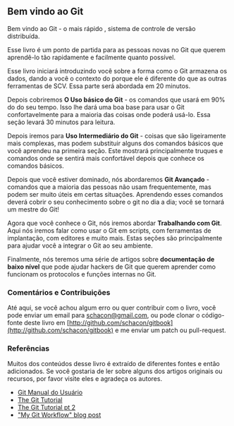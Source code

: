 ﻿## Bem vindo ao Git ##

Bem vindo ao Git - o mais rápido , sistema de controle de versão distribuída.

Esse livro é um ponto de partida para as pessoas novas no Git que querem
aprendê-lo tão rapidamente e facilmente quanto possível.

Esse livro iniciará introduzindo você sobre a forma como o Git armazena os
dados, dando a você o contexto do porque ele é diferente do que as outras
ferramentas de SCV.
Essa parte será abordada em 20 minutos.

Depois cobriremos **O Uso básico do Git** - os comandos que usará em 90% do
do seu tempo. Isso lhe dará uma boa base para usar o Git confortavelmente
para a maioria das coisas onde poderá usá-lo. Essa seção levará 30 minutos
para leitura.

Depois iremos para **Uso Intermediário do Git** - coisas que são ligeiramente 
mais complexas, mas podem substituir alguns dos comandos básicos que você 
aprendeu na primeira seção. Este mostrará principalmente truques e comandos
onde se sentirá mais confortável depois que conhece os comandos básicos. 

Depois que você estiver dominado, nós abordaremos **Git Avançado** - comandos 
que a maioria das pessoas não usam frequentemente, mas podem ser muito úteis
em certas situações. Aprendendo esses comandos deverá cobrir o seu 
conhecimento sobre o git no dia a dia; você se tornará um mestre do Git!                                                                                                             

Agora que você conhece o Git, nós iremos abordar **Trabalhando com Git**. Aqui
nós iremos falar como usar o Git em scripts, com ferramentas de implantação,
com editores e muito mais.
Estas seções são principalmente para ajudar você a integrar o Git ao seu 
ambiente.   

Finalmente, nós teremos uma série de artigos sobre 
**documentação de baixo nível** que pode ajudar hackers de Git que querem 
aprender como funcionam os protocolos e funções internas no Git.

### Comentários e Contribuições ###

Até aqui, se você achou algum erro ou quer contribuir com o livro, você
pode enviar um email para [schacon@gmail.com](mailto://schacon@gmail.com), ou
pode clonar o código-fonte deste livro em 
[http://github.com/schacon/gitbook](http://github.com/schacon/gitbook) e me 
enviar um patch ou pull-request.

### Referências ###
Muitos dos conteúdos desse livro é extraído de diferentes fontes e então 
adicionados.
Se você gostaria de ler sobre alguns dos artigos originais ou recursos, por 
favor visite eles e agradeça os autores.

* [Git Manual do Usuário](http://www.kernel.org/pub/software/scm/git/docs/user-manual.html)
* [The Git Tutorial](http://www.kernel.org/pub/software/scm/git/docs/gittutorial.html)
* [The Git Tutorial pt 2](http://www.kernel.org/pub/software/scm/git/docs/gittutorial-2.html)
* ["My Git Workflow" blog post](http://osteele.com/archives/2008/05/my-git-workflow)
